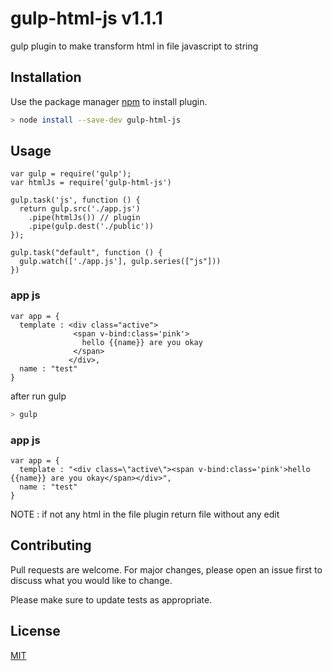 # gulp-html-js v1.1.1

gulp plugin to make transform html in file javascript to string
## Installation

Use the package manager [npm](https://www.npmjs.com) to install plugin.

```bash
> node install --save-dev gulp-html-js
```

## Usage

```
var gulp = require('gulp');
var htmlJs = require('gulp-html-js')

gulp.task('js', function () {
  return gulp.src('./app.js')
    .pipe(htmlJs()) // plugin
    .pipe(gulp.dest('./public'))
});

gulp.task("default", function () {
  gulp.watch(['./app.js'], gulp.series(["js"]))
})
```

### app js

```
var app = {
  template : <div class="active">
              <span v-bind:class='pink'>
                hello {{name}} are you okay
              </span>
             </div>,
  name : "test"
}
```
after run gulp
```bash
> gulp
```

### app js

```
var app = {
  template : "<div class=\"active\"><span v-bind:class='pink'>hello {{name}} are you okay</span></div>",
  name : "test"
}
```

NOTE : if not any html in the file plugin return file without any edit

## Contributing
Pull requests are welcome. For major changes, please open an issue first to discuss what you would like to change.

Please make sure to update tests as appropriate.

## License
[MIT](https://choosealicense.com/licenses/mit/https://github.com/AbrahemAlhofe/gulp-html-js/blob/master/LICENSE)
